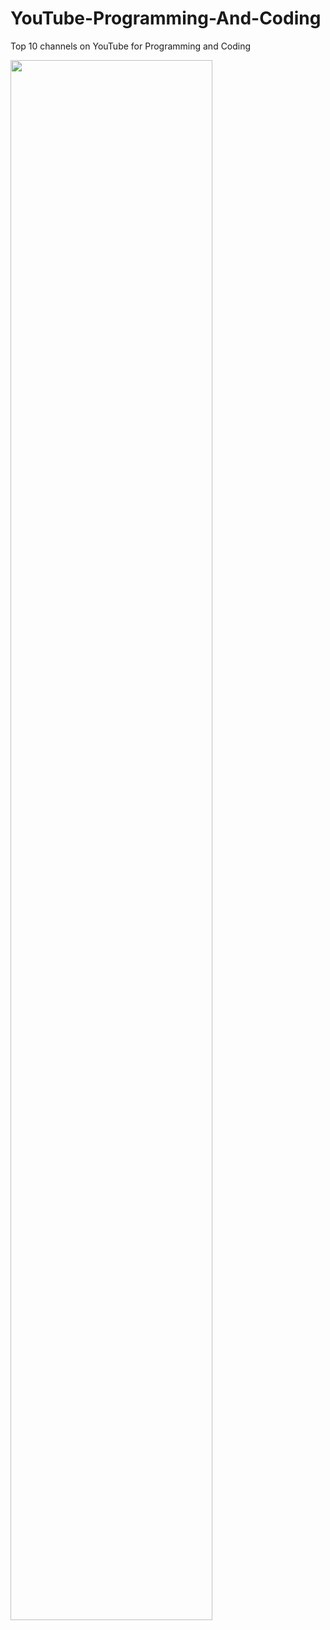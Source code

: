 # YouTube-Programming-And-Coding
Top 10 channels on YouTube for Programming and Coding

<img src="http://i.imgur.com/XTh3yyl.png"  width="80%"></img>
